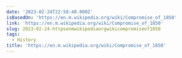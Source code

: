 ```yaml
---
date: '2023-02-24T22:58:40.000Z'
isBasedOn: 'https://en.m.wikipedia.org/wiki/Compromise_of_1850'
link: 'https://en.m.wikipedia.org/wiki/Compromise_of_1850'
slug: 2023-02-24-httpsenmwikipediaorgwikicompromiseof1850
tags:
  - History
title: 'https://en.m.wikipedia.org/wiki/Compromise_of_1850'
---
```


